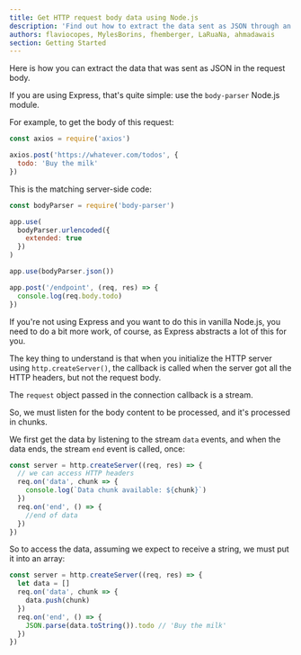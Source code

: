 ```yaml
---
title: Get HTTP request body data using Node.js
description: 'Find out how to extract the data sent as JSON through an HTTP request body using Node.js'
authors: flaviocopes, MylesBorins, fhemberger, LaRuaNa, ahmadawais
section: Getting Started
---
```


Here is how you can extract the data that was sent as JSON in the request body.

If you are using Express, that's quite simple: use the `body-parser` Node.js module.

For example, to get the body of this request:

```js
const axios = require('axios')

axios.post('https://whatever.com/todos', {
  todo: 'Buy the milk'
})
```

This is the matching server-side code:

```js
const bodyParser = require('body-parser')

app.use(
  bodyParser.urlencoded({
    extended: true
  })
)

app.use(bodyParser.json())

app.post('/endpoint', (req, res) => {
  console.log(req.body.todo)
})
```

If you're not using Express and you want to do this in vanilla Node.js, you need to do a bit more work, of course, as Express abstracts a lot of this for you.

The key thing to understand is that when you initialize the HTTP server using `http.createServer()`, the callback is called when the server got all the HTTP headers, but not the request body.

The `request` object passed in the connection callback is a stream.

So, we must listen for the body content to be processed, and it's processed in chunks.

We first get the data by listening to the stream `data` events, and when the data ends, the stream `end` event is called, once:

```js
const server = http.createServer((req, res) => {
  // we can access HTTP headers
  req.on('data', chunk => {
    console.log(`Data chunk available: ${chunk}`)
  })
  req.on('end', () => {
    //end of data
  })
})
```

So to access the data, assuming we expect to receive a string, we must put it into an array:

```js
const server = http.createServer((req, res) => {
  let data = []
  req.on('data', chunk => {
    data.push(chunk)
  })
  req.on('end', () => {
    JSON.parse(data.toString()).todo // 'Buy the milk'
  })
})
```
